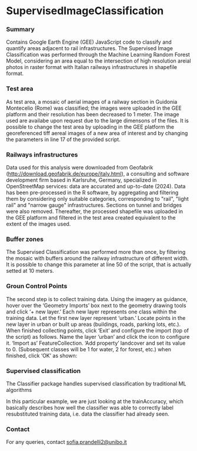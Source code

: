 # SupervisedImageClassification
### Summary
Contains Google Earth Engine (GEE) JavaScript code to classify and quantify areas adjacent to rail infrastructures. The Supervised Image Classification was performed through the Machine Learning Random Forest Model, considering an area equal to the intersection of high resolution areial photos in raster format with Italian railways infrastructures in shapefile format. 
### Test area
As test area, a mosaic of aerial images of a railway section in Guidonia Montecelio (Rome) was classified; the images were uploaded in the GEE platform and their resolution has been decreased to 1 meter. The image used are availabe upon request due to the large dimensons of the files. It is possible to change the test area by uploading in the GEE platform the georeferenced tiff aereal images of a new area of interest and by changing the parameters in line 17 of the provided script.
### Railways infrastructures
Data used for this analysis were downloaded from Geofabrik (http://download.geofabrik.de/europe/italy.html), a consulting and software development firm based in Karlsruhe, Germany, specialized in OpenStreetMap services: data are accurated and up-to-date (2024). Data has been pre-processed in the R software, by aggregating and filtering them by considering only suitable categories, corresponding to "rail", "light rail" and "narrow gauge" infrastructures. Sections on tunnel and bridges were also removed. Thereafter, the processed shapefile was uploaded in the GEE platform and filtered in the test area created equivalent to the extent of the images used.
### Buffer zones
The Supervised Classification was performed more than once, by filtering the mosaic with buffers around the railway infrastructure of different width. It is possible to change this parameter at line 50 of the script, that is actually setted at 10 meters. 
### Groun Control Points
The second step is to collect training data. Using the imagery as guidance, hover over the ‘Geometry Imports’ box next to the geometry drawing tools and click ‘+ new layer.’ Each new layer represents one class within the training data. Let the first new layer represent ‘urban.’ Locate points in the new layer in urban or built up areas (buildings, roads, parking lots, etc.). When finished collecting points, click ‘Exit’ and configure the import (top of the script) as follows. Name the layer ‘urban’ and click the icon to configure it. ‘Import as’ FeatureCollection. ‘Add property’ landcover and set its value to 0. (Subsequent classes will be 1 for water, 2 for forest, etc.) when finished, click ‘OK’ as shown:

### Supervised classification
The Classifier package handles supervised classification by traditional ML algorithms

In this particular example, we are just looking at the trainAccuracy, which basically describes how well the classifier was able to correctly label resubstituted training data, i.e. data the classifier had already seen. 

### Contact
For any queries, contact sofia.prandelli2@unibo.it
